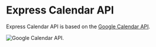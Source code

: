 # Express Calendar API

Express Calendar API is based on the [Google Calendar API](https://developers.google.com/calendar/api/guides/overview).

![Google Calendar API.](https://developers.google.com/static/calendar/api/images/calendars-events.png)